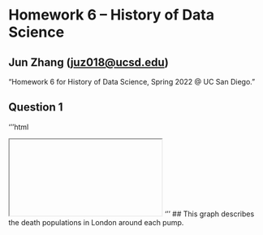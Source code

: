 # Homework 6 – History of Data Science
## Jun Zhang (juz018@ucsd.edu)
“Homework 6 for History of Data Science, Spring 2022 @ UC San Diego.”
## Question 1
‘’’html
<iframe> src='../snow-map.html' width=600 height=400 frameBorder=0></iframe>
‘’’
## This graph describes the death populations in London around each pump.
